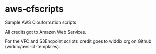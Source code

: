 # aws-cfscripts
Sample AWS Clouformation scripts

All credits got to Amazon Web Services.

For the VPC and S3Endpoint scripts, credit goes to widdix org on Github (widdix/aws-cf-templates).


